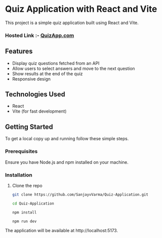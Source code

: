 # Quiz Application with React and Vite

This project is a simple quiz application built using React and Vite.

### Hosted Link :- [QuizApp.com](https://quiz-application-three-ruddy.vercel.app/)

## Features

- Display quiz questions fetched from an API
- Allow users to select answers and move to the next question
- Show results at the end of the quiz
- Responsive design

## Technologies Used

- React
- Vite (for fast development)

## Getting Started

To get a local copy up and running follow these simple steps.

### Prerequisites

Ensure you have Node.js and npm installed on your machine.

### Installation

1. Clone the repo
   ```sh
   git clone https://github.com/SanjayvVarma/Quiz-Application.git

   cd Quiz-Application

   npm install 

   npm run dev

The application will be available at http://localhost:5173.

